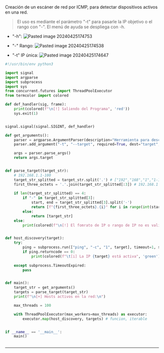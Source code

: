 Creación de un escáner de red por ICMP, para detectar dispositivos activos en una red.

> El uso es mediante el parámetro "-t" para pasarle la IP objetivo o el rango con "-". El menú de ayuda se despliega con -h.

-  "-h":
![Pasted image 20240425174753](https://github.com/Frib1t/Python_Ofensivo/assets/102589078/2c22dda7-120a-4bef-a928-a8c66f6e14b7)


- "-" Rango:
![Pasted image 20240425174538](https://github.com/Frib1t/Python_Ofensivo/assets/102589078/fb78bfef-535b-45a9-add7-7052b4f0020b)


- "-t" IP única:
![Pasted image 20240425174647](https://github.com/Frib1t/Python_Ofensivo/assets/102589078/2cb24671-f643-4029-9963-dd11cc8a5bca)



```python
#!/usr/bin/env python3

import signal
import argparse
import subprocess
import sys
from concurrent.futures import ThreadPoolExecutor
from termcolor import colored

def def_handler(sig, frame):
	print(colored(f"\n[!] Saliendo del Programa", 'red'))
	sys.exit(1)


signal.signal(signal.SIGINT, def_handler)

def get_arguments():
	parser = argparse.ArgumentParser(description="Herramienta para descubrir hasost activos en una red (ICMP)")
	parser.add_argument("-t", "--target", required=True, dest="target", help="Host o rango de red a escanear")

	args = parser.parse_args()
	return args.target


def parse_target(target_str):
	# 192.168.1.1-100
	target_str_splitted = target_str.split('.') # ["192","168","1","1-100"]
	first_three_octets = '.'.join(target_str_splitted[:3]) # 192.168.1
	
	if len(target_str_splitted) == 4:
		if "-" in target_str_splitted[3]:
			start, end = target_str_splitted[3].split('-')
			return [f"{first_three_octets}.{i}" for i in range(int(start), int(end)+1)]
		else:
			return [target_str]
	else:
		print(colored(f"\n[!] El fomrato de IP o rango de IP no es valido\n", 'red'))


def host_discovery(target):
	try:
		ping = subprocess.run(["ping", "-c", "1", target], timeout=1, stdout=subprocess.DEVNULL) # codigo de estado 0 exito, 1 fracaso
		if ping.returncode == 0:
			print(colored(f"\t[i] La IP {target} está activa", 'green'))
			
	except subprocess.TimeoutExpired:
		pass


def main():
	target_str = get_arguments()
	targets = parse_target(target_str)
	print(f"\n[+] Hosts activos en la red:\n")

	max_threads = 100

	with ThreadPoolExecutor(max_workers=max_threads) as executor:
		executor.map(host_discovery, targets) # funcion, iterable


if __name__ == '__main__':
	main()
	
```

----
